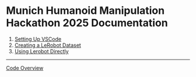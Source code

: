 # Munich Humanoid Manipulation Hackathon 2025 Documentation

1. [Setting Up VSCode](./connect_vscode.md)
2. [Creating a LeRobot Dataset](./dataset_creation.md)
3. [Using Lerobot Directly](./03_using_lerobot.md)

-----
[Code Overview](./code_overview.md)